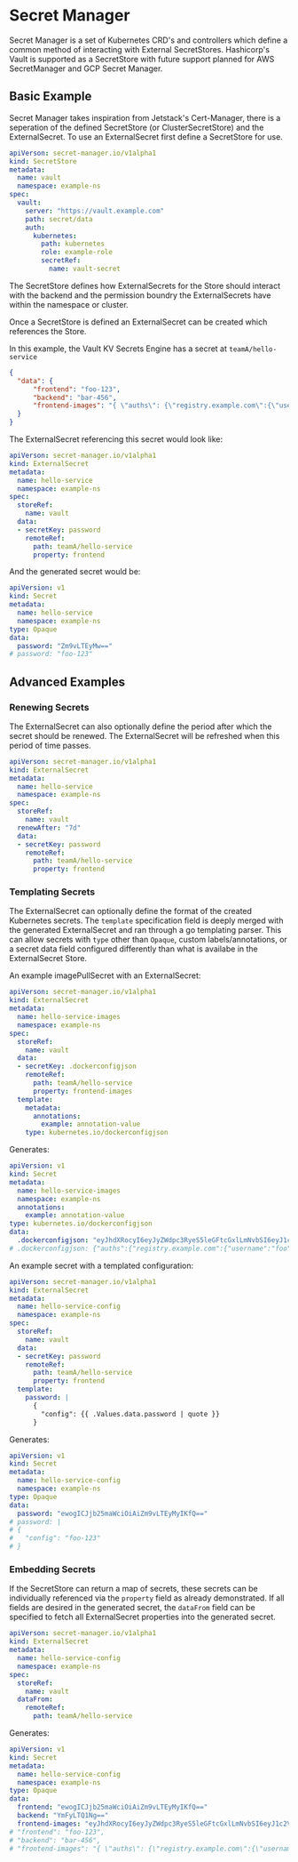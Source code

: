# Secret Manager

Secret Manager is a set of Kubernetes CRD's and controllers which define a common method of interacting with External SecretStores. Hashicorp's Vault is supported as a SecretStore
with future support planned for AWS SecretManager and GCP Secret Manager.


## Basic Example

Secret Manager takes inspiration from Jetstack's Cert-Manager, there is a seperation of the defined SecretStore (or ClusterSecretStore) and the ExternalSecret. To use an ExternalSecret first define a
SecretStore for use.

```yaml
apiVerson: secret-manager.io/v1alpha1
kind: SecretStore
metadata:
  name: vault
  namespace: example-ns
spec:
  vault:
    server: "https://vault.example.com"
    path: secret/data
    auth:
      kubernetes:
        path: kubernetes
        role: example-role
        secretRef:
          name: vault-secret
```

The SecretStore defines how ExternalSecrets for the Store should interact with the backend and the permission boundry the ExternalSecrets have within the namespace or cluster.

Once a SecretStore is defined an ExternalSecret can be created which references the Store.

In this example, the Vault KV Secrets Engine has a secret at `teamA/hello-service`

```json
{
  "data": {
      "frontend": "foo-123",
      "backend": "bar-456",
      "frontend-images": "{ \"auths\": {\"registry.example.com\":{\"username\":\"foo\",\"password\":\"bar\",\"email\":\"foo@example.com\"}}}"
  }
}
```

The ExternalSecret referencing this secret would look like:

```yaml
apiVerson: secret-manager.io/v1alpha1
kind: ExternalSecret
metadata:
  name: hello-service
  namespace: example-ns
spec:
  storeRef:
    name: vault
  data:
  - secretKey: password
    remoteRef:
      path: teamA/hello-service
      property: frontend
```

And the generated secret would be:

```yaml
apiVersion: v1
kind: Secret
metadata:
  name: hello-service
  namespace: example-ns
type: Opaque
data:
  password: "Zm9vLTEyMw=="
# password: "foo-123"
```


## Advanced Examples

### Renewing Secrets

The ExternalSecret can also optionally define the period after which the secret should be renewed. The ExternalSecret will be refreshed when this period of time passes.

```yaml
apiVerson: secret-manager.io/v1alpha1
kind: ExternalSecret
metadata:
  name: hello-service
  namespace: example-ns
spec:
  storeRef:
    name: vault
  renewAfter: "7d"
  data:
  - secretKey: password
    remoteRef:
      path: teamA/hello-service
      property: frontend
```

### Templating Secrets

The ExternalSecret can optionally define the format of the created Kubernetes secrets. The `template` specification field is deeply merged with the generated ExternalSecret and ran through a go templating parser. This can allow secrets with `type` other than `Opaque`, custom labels/annotations, or a secret data field configured differently than what is availabe in the ExternalSecret Store.

An example imagePullSecret with an ExternalSecret:

```yaml
apiVerson: secret-manager.io/v1alpha1
kind: ExternalSecret
metadata:
  name: hello-service-images
  namespace: example-ns
spec:
  storeRef:
    name: vault
  data:
  - secretKey: .dockerconfigjson
    remoteRef:
      path: teamA/hello-service
      property: frontend-images
  template:
    metadata:
      annotations:
        example: annotation-value
    type: kubernetes.io/dockerconfigjson
```

Generates:

```yaml
apiVersion: v1
kind: Secret
metadata:
  name: hello-service-images
  namespace: example-ns
  annotations:
    example: annotation-value
type: kubernetes.io/dockerconfigjson
data:
  .dockerconfigjson: "eyJhdXRocyI6eyJyZWdpc3RyeS5leGFtcGxlLmNvbSI6eyJ1c2VybmFtZSI6ImZvbyIsInBhc3N3b3JkIjoiYmFyIiwiZW1haWwiOiJmb29AZXhhbXBsZS5jb20ifX19"
# .dockerconfigjson: {"auths":{"registry.example.com":{"username":"foo","password":"bar","email":"foo@example.com"}}}

```

An example secret with a templated configuration:

```yaml
apiVerson: secret-manager.io/v1alpha1
kind: ExternalSecret
metadata:
  name: hello-service-config
  namespace: example-ns
spec:
  storeRef:
    name: vault
  data:
  - secretKey: password
    remoteRef:
      path: teamA/hello-service
      property: frontend
  template:
    password: |
      {
        "config": {{ .Values.data.password | quote }}
      }
```

Generates:

```yaml
apiVersion: v1
kind: Secret
metadata:
  name: hello-service-config
  namespace: example-ns
type: Opaque
data:
  password: "ewogICJjb25maWciOiAiZm9vLTEyMyIKfQ=="
# password: |
# {
#   "config": "foo-123"
# }
```


### Embedding Secrets

If the SecretStore can return a map of secrets, these secrets can be individually referenced via the `property` field as already demonstrated. If all fields are desired in the generated secret, the `dataFrom` field can be specified to fetch all ExternalSecret properties into the generated secret.


```yaml
apiVerson: secret-manager.io/v1alpha1
kind: ExternalSecret
metadata:
  name: hello-service-config
  namespace: example-ns
spec:
  storeRef:
    name: vault
  dataFrom:
    remoteRef:
      path: teamA/hello-service
```

Generates:

```yaml
apiVersion: v1
kind: Secret
metadata:
  name: hello-service-config
  namespace: example-ns
type: Opaque
data:
  frontend: "ewogICJjb25maWciOiAiZm9vLTEyMyIKfQ=="
  backend: "YmFyLTQ1Ng=="
  frontend-images: "eyJhdXRocyI6eyJyZWdpc3RyeS5leGFtcGxlLmNvbSI6eyJ1c2VybmFtZSI6ImZvbyIsInBhc3N3b3JkIjoiYmFyIiwiZW1haWwiOiJmb29AZXhhbXBsZS5jb20ifX19"
# "frontend": "foo-123",
# "backend": "bar-456",
# "frontend-images": "{ \"auths\": {\"registry.example.com\":{\"username\":\"foo\",\"password\":\"bar\",\"email\":\"foo@example.com\"}}}"
```
